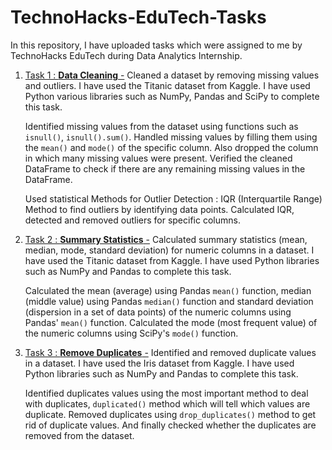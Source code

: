 # TechnoHacks-EduTech-Tasks
In this repository, I have uploaded tasks which were assigned to me by TechnoHacks EduTech during Data Analytics Internship.

1. [Task 1 : **Data Cleaning** -](https://github.com/Maryam0330/TechnoHacks-EduTech-Tasks/blob/main/Task%201/data_cleaning.ipynb)
   Cleaned a dataset by removing missing values and outliers. I have used the Titanic dataset from Kaggle. I have used Python 
   various libraries such as NumPy, Pandas and SciPy to complete this task.
   
   Identified missing values from the dataset using  functions such as `isnull()`, `isnull().sum()`. Handled missing values by filling 
   them using the `mean()` and `mode()` of the specific column. Also dropped the column in which many missing values were present. 
   Verified the cleaned DataFrame to check if there are any remaining missing values in the DataFrame.
   
   Used statistical Methods for Outlier Detection : IQR (Interquartile Range) Method to find outliers by identifying data points. 
   Calculated IQR, detected and removed outliers for specific columns.

2. [Task 2 : **Summary Statistics** -](https://github.com/Maryam0330/TechnoHacks-EduTech-Tasks/blob/main/Task%202/summary_statistics.ipynb)
   Calculated summary statistics (mean, median, mode, standard deviation) for numeric columns in a dataset. I have used the Titanic 
   dataset from Kaggle. I have used Python libraries such as NumPy and Pandas to complete this task. 

   Calculated the mean (average) using Pandas `mean()` function, median (middle value) using Pandas `median()` function and standard 
   deviation (dispersion in a set of data points) of the numeric  columns using Pandas' `mean()` function. Calculated the mode (most 
   frequent value) of the numeric columns using SciPy's `mode()` function.

3. [Task 3 : **Remove Duplicates** -](https://github.com/Maryam0330/TechnoHacks-EduTech-Tasks/blob/main/Task%203/remove_duplicates.ipynb)
   Identified and removed duplicate values in a dataset. I have used the Iris dataset from Kaggle. I  have used Python libraries 
   such as NumPy and Pandas to complete this task. 

   Identified duplicates values using the most important method to deal with duplicates, `duplicated()` method which will tell which 
   values are duplicate. Removed duplicates using `drop_duplicates()` method to get rid of duplicate values. And finally checked 
   whether the duplicates are removed from the dataset. 
